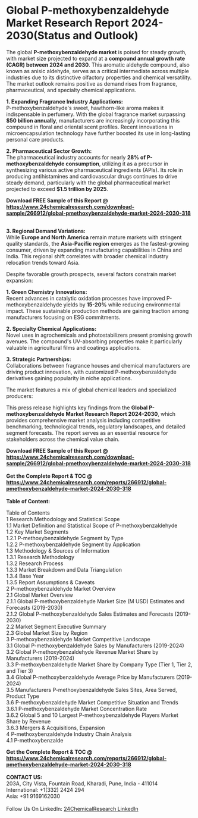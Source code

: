 <h1>Global P-methoxybenzaldehyde Market Research Report 2024-2030(Status and Outlook)</h1><p>The global <strong>P-methoxybenzaldehyde market</strong> is poised for steady growth, with market size projected to expand at a <strong>compound annual growth rate (CAGR) between 2024 and 2030</strong>. This aromatic aldehyde compound, also known as anisic aldehyde, serves as a critical intermediate across multiple industries due to its distinctive olfactory properties and chemical versatility. The market outlook remains positive as demand rises from fragrance, pharmaceutical, and specialty chemical applications.</p><p><strong>1. Expanding Fragrance Industry Applications:</strong><br>
P-methoxybenzaldehyde's sweet, hawthorn-like aroma makes it indispensable in perfumery. With the global fragrance market surpassing <strong>$50 billion annually</strong>, manufacturers are increasingly incorporating this compound in floral and oriental scent profiles. Recent innovations in microencapsulation technology have further boosted its use in long-lasting personal care products.</p><p><strong>2. Pharmaceutical Sector Growth:</strong><br>
The pharmaceutical industry accounts for nearly <strong>28% of P-methoxybenzaldehyde consumption</strong>, utilizing it as a precursor in synthesizing various active pharmaceutical ingredients (APIs). Its role in producing antihistamines and cardiovascular drugs continues to drive steady demand, particularly with the global pharmaceutical market projected to exceed <strong>$1.5 trillion by 2025</strong>.</p><div><b>Download FREE Sample of this Report @ 
            <a href="https://www.24chemicalresearch.com/download-sample/266912/global-pmethoxybenzaldehyde-market-2024-2030-318">
            https://www.24chemicalresearch.com/download-sample/266912/global-pmethoxybenzaldehyde-market-2024-2030-318</a></b></div><br><p><strong>3. Regional Demand Variations:</strong><br>
While <strong>Europe and North America</strong> remain mature markets with stringent quality standards, the <strong>Asia-Pacific region</strong> emerges as the fastest-growing consumer, driven by expanding manufacturing capabilities in China and India. This regional shift correlates with broader chemical industry relocation trends toward Asia.</p><p>Despite favorable growth prospects, several factors constrain market expansion:</p><p><strong>1. Green Chemistry Innovations:</strong><br>
Recent advances in catalytic oxidation processes have improved P-methoxybenzaldehyde yields by <strong>15-20%</strong> while reducing environmental impact. These sustainable production methods are gaining traction among manufacturers focusing on ESG commitments.</p><p><strong>2. Specialty Chemical Applications:</strong><br>
Novel uses in agrochemicals and photostabilizers present promising growth avenues. The compound's UV-absorbing properties make it particularly valuable in agricultural films and coatings applications.</p><p><strong>3. Strategic Partnerships:</strong><br>
Collaborations between fragrance houses and chemical manufacturers are driving product innovation, with customized P-methoxybenzaldehyde derivatives gaining popularity in niche applications.</p><p>The market features a mix of global chemical leaders and specialized producers:</p><p>This press release highlights key findings from the <strong>Global P-methoxybenzaldehyde Market Research Report 2024-2030</strong>, which provides comprehensive market analysis including competitive benchmarking, technological trends, regulatory landscapes, and detailed segment forecasts. The report serves as an essential resource for stakeholders across the chemical value chain.</p><div><b>Download FREE Sample of this Report @ 
            <a href="https://www.24chemicalresearch.com/download-sample/266912/global-pmethoxybenzaldehyde-market-2024-2030-318">
            https://www.24chemicalresearch.com/download-sample/266912/global-pmethoxybenzaldehyde-market-2024-2030-318</a></b></div><br><div><b>Get the Complete Report & TOC @ 
            <a href="https://www.24chemicalresearch.com/reports/266912/global-pmethoxybenzaldehyde-market-2024-2030-318">
            https://www.24chemicalresearch.com/reports/266912/global-pmethoxybenzaldehyde-market-2024-2030-318</a></b></div><br>
            <b>Table of Content:</b><p>Table of Contents<br />
1 Research Methodology and Statistical Scope<br />
1.1 Market Definition and Statistical Scope of P-methoxybenzaldehyde<br />
1.2 Key Market Segments<br />
1.2.1 P-methoxybenzaldehyde Segment by Type<br />
1.2.2 P-methoxybenzaldehyde Segment by Application<br />
1.3 Methodology & Sources of Information<br />
1.3.1 Research Methodology<br />
1.3.2 Research Process<br />
1.3.3 Market Breakdown and Data Triangulation<br />
1.3.4 Base Year<br />
1.3.5 Report Assumptions & Caveats<br />
2 P-methoxybenzaldehyde Market Overview<br />
2.1 Global Market Overview<br />
2.1.1 Global P-methoxybenzaldehyde Market Size (M USD) Estimates and Forecasts (2019-2030)<br />
2.1.2 Global P-methoxybenzaldehyde Sales Estimates and Forecasts (2019-2030)<br />
2.2 Market Segment Executive Summary<br />
2.3 Global Market Size by Region<br />
3 P-methoxybenzaldehyde Market Competitive Landscape<br />
3.1 Global P-methoxybenzaldehyde Sales by Manufacturers (2019-2024)<br />
3.2 Global P-methoxybenzaldehyde Revenue Market Share by Manufacturers (2019-2024)<br />
3.3 P-methoxybenzaldehyde Market Share by Company Type (Tier 1, Tier 2, and Tier 3)<br />
3.4 Global P-methoxybenzaldehyde Average Price by Manufacturers (2019-2024)<br />
3.5 Manufacturers P-methoxybenzaldehyde Sales Sites, Area Served, Product Type<br />
3.6 P-methoxybenzaldehyde Market Competitive Situation and Trends<br />
3.6.1 P-methoxybenzaldehyde Market Concentration Rate<br />
3.6.2 Global 5 and 10 Largest P-methoxybenzaldehyde Players Market Share by Revenue<br />
3.6.3 Mergers & Acquisitions, Expansion<br />
4 P-methoxybenzaldehyde Industry Chain Analysis<br />
4.1 P-methoxybenzalde</p><div><b>Get the Complete Report & TOC @ 
            <a href="https://www.24chemicalresearch.com/reports/266912/global-pmethoxybenzaldehyde-market-2024-2030-318">
            https://www.24chemicalresearch.com/reports/266912/global-pmethoxybenzaldehyde-market-2024-2030-318</a></b></div><br><b>CONTACT US:</b><br>
            203A, City Vista, Fountain Road, Kharadi, Pune, India - 411014<br>
            International: +1(332) 2424 294<br>
            Asia: +91 9169162030 <br><br>
            Follow Us On LinkedIn: <a href="https://www.linkedin.com/company/24chemicalresearch/">24ChemicalResearch LinkedIn</a>